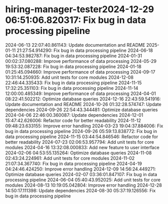 # hiring-manager-tester2024-12-29 06:51:06.820317: Fix bug in data processing pipeline
2024-06-13 22:07:40.861143: Update documentation and README
2025-01-11 21:27:54.914290: Fix bug in data processing pipeline
2024-06-18 04:34:53.982787: Fix bug in data processing pipeline
2024-01-31 00:02:37.080288: Improve performance of data processing
2024-05-29 19:53:32.087228: Fix bug in data processing pipeline
2024-01-18 01:25:45.094660: Improve performance of data processing
2024-09-17 10:31:14.250935: Add unit tests for core modules
2024-12-08 22:46:44.335433: Fix bug in data processing pipeline
2024-11-15 17:32:25.351103: Fix bug in data processing pipeline
2024-11-14 12:00:00.485349: Improve performance of data processing
2024-04-01 08:22:41.502212: Optimize database queries
2024-12-16 22:43:59.541916: Update documentation and README
2024-10-26 01:32:28.574747: Update dependencies
2024-09-26 22:54:43.344481: Optimize database queries
2024-04-06 22:46:00.360087: Update dependencies
2024-12-01 15:47:42.626006: Refactor code for better readability
2024-11-12 09:48:23.633155: Improve error handling
2024-03-23 19:04:37.884006: Fix bug in data processing pipeline
2024-09-26 05:59:13.838772: Fix bug in data processing pipeline
2024-11-15 03:44:54.846546: Refactor code for better readability
2024-07-23 02:06:53.957794: Add unit tests for core modules
2024-04-16 13:32:08.000833: Add new feature to user interface
2024-02-06 04:53:55.135264: Optimize database queries
2024-11-08 02:43:24.224961: Add unit tests for core modules
2024-11-02 21:07:34.367740: Fix bug in data processing pipeline
2024-04-19 04:24:46.424250: Improve error handling
2024-12-09 14:56:24.449271: Optimize database queries
2024-02-07 03:36:01.847107: Fix bug in data processing pipeline
2024-06-04 05:40:43.952025: Add unit tests for core modules
2024-08-13 10:19:05.042804: Improve error handling
2024-12-28 14:50:17.111398: Update dependencies
2024-08-30 05:37:19.126556: Fix bug in data processing pipeline
